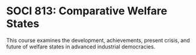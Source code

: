 # SOCI 813: Comparative Welfare States

This course examines the development, achievements, present crisis, and future of welfare states in advanced industrial democracies.